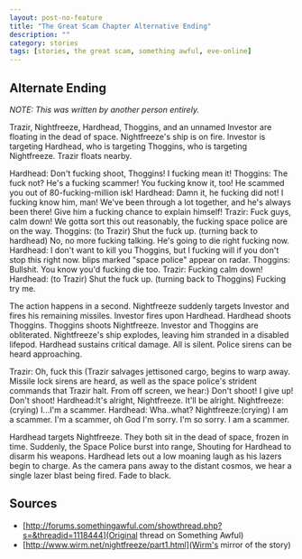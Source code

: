 ```yaml
---
layout: post-no-feature
title: "The Great Scam Chapter Alternative Ending"
description: ""
category: stories
tags: [stories, the great scam, something awful, eve-online]
---
```


## Alternate Ending

*NOTE: This was written by another person entirely.*

Trazir, Nightfreeze, Hardhead, Thoggins, and an unnamed Investor are floating in the dead of space. Nightfreeze's ship is on fire. Investor is targeting Hardhead, who is targeting Thoggins, who is targeting Nightfreeze. Trazir floats nearby.

Hardhead: Don't fucking shoot, Thoggins! I fucking mean it!
Thoggins: The fuck not? He's a fucking scammer! You fucking know it, too! He scammed you out of 80-fucking-million isk!
Hardhead: Damn it, he fucking did not! I fucking know him, man! We've been through a lot together, and he's always been there! Give him a fucking chance to explain himself!
Trazir: Fuck guys, calm down! We gotta sort this out reasonably, the fucking space police are on the way.
Thoggins: (to Trazir) Shut the fuck up. (turning back to hardhead) No, no more fucking talking. He's going to die right fucking now.
Hardhead: I don't want to kill you Thoggins, but I fucking will if you don't stop this right now.
blips marked "space police" appear on radar.
Thoggins: Bullshit. You know you'd fucking die too.
Trazir: Fucking calm down!
Hardhead: (to Trazir) Shut the fuck up. (turning back to Thoggins) Fucking try me.

The action happens in a second. Nightfreeze suddenly targets Investor and fires his remaining missiles. Investor fires upon Hardhead. Hardhead shoots Thoggins. Thoggins shoots Nightfreeze. Investor and Thoggins are obliterated. Nightfreeze's ship explodes, leaving him stranded in a disabled lifepod. Hardhead sustains critical damage. All is silent. Police sirens can be heard approaching.

Trazir: Oh, fuck this (Trazir salvages jettisoned cargo, begins to warp away. Missile lock sirens are heard, as well as the space police's strident commands that Trazir halt. From off screen, we hear:) Don't shoot! I give up! Don't shoot!
Hardhead:It's alright, Nightfreeze. It'll be alright.
Nightfreeze:(crying) I...I'm a scammer.
Hardhead: Wha..what?
Nightfreeze:(crying) I am a scammer. I'm a scammer, oh God I'm sorry. I'm so sorry. I am a scammer.

Hardhead targets Nightfreeze. They both sit in the dead of space, frozen in time. Suddenly, the Space Police burst into range, Shouting for Hardhead to disarm his weapons. Hardhead lets out a low moaning laugh as his lazers begin to charge. As the camera pans away to the distant cosmos, we hear a single lazer blast being fired. Fade to black.

## Sources

* [http://forums.somethingawful.com/showthread.php?s=&threadid=1118444](Original thread on Something Awful)
* [http://www.wirm.net/nightfreeze/part1.html](Wirm's mirror of the story)